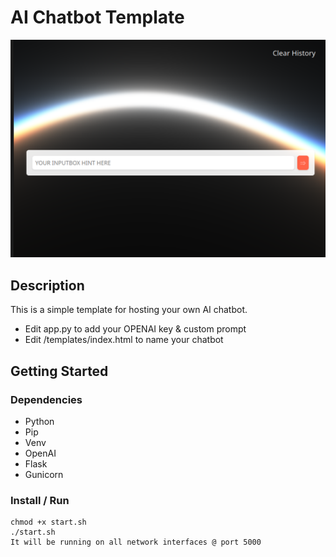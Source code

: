 # AI Chatbot Template

<p align="center">
  <img src="./preview.png">
</p>


## Description

This is a simple template for hosting your own AI chatbot. 

* Edit app.py to add your OPENAI key & custom prompt
* Edit /templates/index.html to name your chatbot


## Getting Started

### Dependencies

* Python
* Pip
* Venv
* OpenAI
* Flask
* Gunicorn

### Install / Run
```
chmod +x start.sh
./start.sh
It will be running on all network interfaces @ port 5000
```
